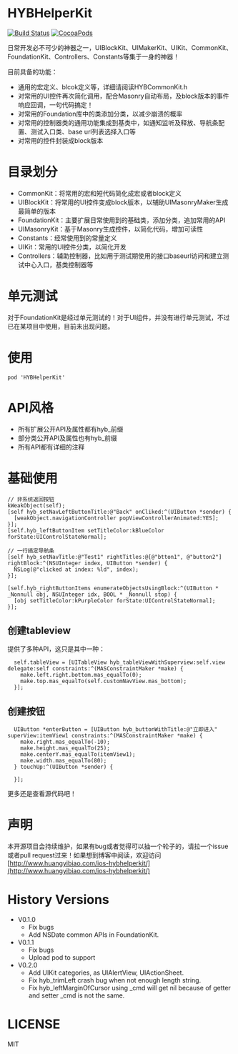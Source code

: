 # HYBHelperKit


[![Build Status](https://travis-ci.org/CoderJackyHuang/HYBHelperKit.svg?branch=master)](https://travis-ci.org/CoderJackyHuang/HYBHelperKit)
[![CocoaPods](https://img.shields.io/cocoapods/v/HYBHelperKit.svg?maxAge=2592000?style=flat-square)](https://cocoapods.org/?q=HYBHelperKit)

日常开发必不可少的神器之一，UIBlockKit、UIMakerKit、UIKit、CommonKit、FoundationKit、Controllers、Constants等集于一身的神器！

目前具备的功能：

* 通用的宏定义、blcok定义等，详细请阅读HYBCommonKit.h
* 对常用的UI控件再次简化调用，配合Masonry自动布局，及block版本的事件响应回调，一句代码搞定！
* 对常用的Foundation库中的类添加分类，以减少崩溃的概率
* 对常用的控制器类的通用功能集成到基类中，如通知监听及释放、导航条配置、测试入口类、base url列表选择入口等
* 对常用的控件封装成block版本

# 目录划分

* CommonKit：将常用的宏和短代码简化成宏或者block定义
* UIBlockKit：将常用的UI控件变成block版本，以辅助UIMasonryMaker生成最简单的版本
* FoundationKit：主要扩展日常使用到的基础类，添加分类，追加常用的API
* UIMasonryKit：基于Masonry生成控件，以简化代码，增加可读性
* Constants：经常使用到的常量定义
* UIKit：常用的UI控件分类，以简化开发
* Controllers：辅助控制器，比如用于测试期使用的接口baseurl访问和建立测试中心入口，基类控制器等



# 单元测试

对于FoundationKit是经过单元测试的！对于UI组件，并没有进行单元测试，不过已在某项目中使用，目前未出现问题。

# 使用

```
pod 'HYBHelperKit'
```

# API风格

* 所有扩展公开API及属性都有hyb_前缀
* 部分类公开API及属性也有hyb_前缀
* 所有API都有详细的注释

# 基础使用

```
// 非系统返回按钮
kWeakObject(self);
[self hyb_setNavLeftButtonTitle:@"Back" onCliked:^(UIButton *sender) {
  [weakObject.navigationController popViewControllerAnimated:YES];
}];
[self.hyb_leftButtonItem setTitleColor:kBlueColor forState:UIControlStateNormal];

// 一行搞定导航条
[self hyb_setNavTitle:@"Test1" rightTitles:@[@"btton1", @"button2"] rightBlock:^(NSUInteger index, UIButton *sender) {
  NSLog(@"clicked at index: %ld", index);
}];

[self.hyb_rightButtonItems enumerateObjectsUsingBlock:^(UIButton * _Nonnull obj, NSUInteger idx, BOOL * _Nonnull stop) {
  [obj setTitleColor:kPurpleColor forState:UIControlStateNormal];
}];
```

## 创建tableview

提供了多种API，这只是其中一种：

```
  self.tableView = [UITableView hyb_tableViewWithSuperview:self.view delegate:self constraints:^(MASConstraintMaker *make) {
    make.left.right.bottom.mas_equalTo(0);
    make.top.mas_equalTo(self.customNavView.mas_bottom);
  }];
```

## 创建按钮

```
  UIButton *enterButton = [UIButton hyb_buttonWithTitle:@"立即进入" superView:itemView1 constraints:^(MASConstraintMaker *make) {
    make.right.mas_equalTo(-10);
    make.height.mas_equalTo(25);
    make.centerY.mas_equalTo(itemView1);
    make.width.mas_equalTo(80);
  } touchUp:^(UIButton *sender) {
    
  }];
```

更多还是查看源代码吧！

# 声明

本开源项目会持续维护，如果有bug或者觉得可以抽一个轮子的，请拉一个issue或者pull request过来！如果想到博客中阅读，欢迎访问[http://www.huangyibiao.com/ios-hybhelperkit/](http://www.huangyibiao.com/ios-hybhelperkit/)

# History Versions

* V0.1.0
  - Fix bugs
  - Add NSDate common APIs in FoundationKit.
* V0.1.1
  - Fix bugs
  - Upload pod to support
* V0.2.0
  - Add UIKit categories, as UIAlertView, UIActionSheet.
  - Fix hyb_trimLeft crash bug when not enough length string.
  - Fix hyb_leftMarginOfCursor using _cmd will get nil because of getter and setter _cmd is not the same.

# LICENSE

MIT

